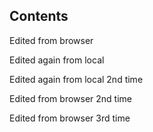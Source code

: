 ## Contents

Edited from browser

Edited again from local

Edited again from local 2nd time

Edited from browser 2nd time

Edited from browser 3rd time
